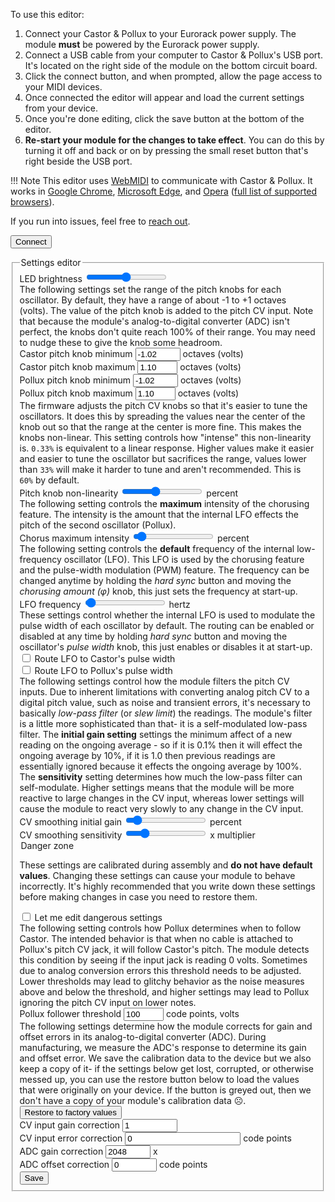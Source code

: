 To use this editor:

1. Connect your Castor & Pollux to your Eurorack power supply. The module **must** be powered by the Eurorack power supply.
1. Connect a USB cable from your computer to Castor & Pollux's USB port. It's located on the right side of the module on the bottom circuit board.
1. Click the connect button, and when prompted, allow the page access to your MIDI devices.
1. Once connected the editor will appear and load the current settings from your device.
1. Once you're done editing, click the save button at the bottom of the editor.
1. **Re-start your module for the changes to take effect**. You can do this by turning it off and back or on by pressing the small reset button that's right beside the USB port.

!!! Note
    This editor uses [WebMIDI](https://www.midi.org/17-the-mma/99-web-midi) to communicate with Castor & Pollux. It works in [Google Chrome](https://www.google.com/chrome/), [Microsoft Edge](https://www.microsoft.com/en-us/edge), and [Opera](https://www.opera.com/) ([full list of supported browsers](https://caniuse.com/midi)).

If you run into issues, feel free to [reach out](mailto:support@winterbloom.com).

<button id="connect" class="btn btn-primary btn-lg">Connect</button><span id="connect_info" class="connect-info"></span>

<div id="firmware_version" class="text-info"></div>

<form id="settings_editor" class="settings-editor hidden">
    <fieldset>
        <legend>Settings editor</legend>
        <div class="form-group">
            <label for="led_brightness">LED brightness</label>
            <input type="range" name="led_brightness" class="form-control" min="0" max="254" value="127" />
        </div>
        <span class="form-message">The following settings set the range of the pitch knobs for each oscillator. By default, they have a range of about -1 to +1 octaves (volts). The value of the pitch knob is added to the pitch CV input. Note that because the module's analog-to-digital converter (ADC) isn't perfect, the knobs don't quite reach 100% of their range. You may need to nudge these to give the knob some headroom.</span>
        <div class="form-group">
            <label for="castor_knob_min">Castor pitch knob minimum</label>
            <input type="number" name="castor_knob_min" class="form-control" value="-1.02" step="0.1" min="-3.3" max="0" />
            <span class="form-unit">octaves (volts)</span>
        </div>
        <div class="form-group">
            <label for="castor_knob_max">Castor pitch knob maximum</label>
            <input type="number" name="castor_knob_max" class="form-control" value="1.10" step="0.1" min="0" max="3.3" />
            <span class="form-unit">octaves (volts)</span>
        </div>
        <div class="form-group">
            <label for="pollux_knob_min">Pollux pitch knob minimum</label>
            <input type="number" name="pollux_knob_min" class="form-control" value="-1.02" step="0.1" min="-3.3" max="0" />
            <span class="form-unit">octaves (volts)</span>
        </div>
        <div class="form-group">
            <label for="pollux_knob_max">Pollux pitch knob maximum</label>
            <input type="number" name="pollux_knob_max" class="form-control" value="1.10" step="0.1" min="0" max="3.0" />
            <span class="form-unit">octaves (volts)</span>
        </div>
        <span class="form-message">
        The firmware adjusts the pitch CV knobs so that it's easier to tune
        the oscillators. It does this by spreading the values near the center
        of the knob out so that the range at the center is more fine. This
        makes the knobs non-linear. This setting controls how "intense"
        this non-linearity is. <code>0.33%</code> is equivalent to a linear
        response. Higher values make it easier and easier to tune the
        oscillator but sacrifices the range, values lower than <code>33%</code> will
        make it harder to tune and aren't recommended. This is <code>60%</code> by
        default.
        </span>
        <div class="form-group">
            <label for="pitch_knob_nonlinearity">Pitch knob non-linearity</label>
            <input type="range" name="pitch_knob_nonlinearity" class="form-control" value="0.6" step="0.01" min="0.33" max="1.0" />
            <span class="form-unit"><span id="pitch_knob_nonlinearity_display_value"></span> percent</span>
        </div>
        <span class="form-message">The following setting controls the <strong>maximum</strong> intensity of the chorusing feature. The intensity is the amount that the internal LFO effects the pitch of the second oscillator (Pollux).</span>
        <div class="form-group">
            <label for="chorus_max_intensity">Chorus maximum intensity</label>
            <input type="range" name="chorus_max_intensity" class="form-control" value="0.05" step="0.01" min="0" max="1.0" />
            <span class="form-unit"><span id="chorus_max_intensity_display_value"></span> percent</span>
        </div>
        <span class="form-message">The following setting controls the <strong>default</strong> frequency of the internal low-frequency oscillator (LFO). This LFO is used by the chorusing feature and the pulse-width modulation (PWM) feature. The frequency can be changed anytime by holding the <em>hard sync</em> button and moving the <em>chorusing amount (φ)</em> knob, this just sets the frequency at start-up.</span>
        <div class="form-group">
            <label for="lfo_frequency">LFO frequency</label>
            <input type="range" name="lfo_frequency" class="form-control" value="0.2" step="0.1" min="0.1" max="5.0" />
            <span class="form-unit"><span id="lfo_frequency_display_value"></span> hertz</span>
        </div>
        <span class="form-message">These settings control whether the internal LFO is used to modulate the pulse width of each oscillator by default. The routing can be enabled or disabled at any time by holding <em>hard sync</em> button and moving the oscillator's <em>pulse width</em> knob, this just enables or disables it at start-up.</span>
        <div class="form-group">
            <label for="castor_lfo_pwm">
            <input type="checkbox" id="castor_lfo_pwm" name="castor_lfo_pwm" value="on" /> Route LFO to Castor's pulse width</label>
        </div>
        <div class="form-group">
            <label for="pollux_lfo_pwm">
            <input type="checkbox" id="pollux_lfo_pwm" name="pollux_lfo_pwm" value="on" /> Route LFO to Pollux's pulse width</label>
        </div>
        <span class="form-message">The following settings control how the module filters the pitch CV inputs. Due to inherent limitations with converting analog pitch CV to a digital pitch value, such as noise and transient errors, it's necessary to basically <em>low-pass filter</em> (or <em>slew limit</em>) the readings. The module's filter is a little more sophisticated than that- it is a self-modulated low-pass filter. The <strong>initial gain setting</strong> settings the minimum affect of a new reading on the ongoing average - so if it is 0.1% then it will effect the ongoing average by 10%, if it is 1.0 then previous readings are essentially ignored because it effects the ongoing average by 100%. The <strong>sensitivity</strong> setting determines how much the low-pass filter can self-modulate. Higher settings means that the module will be more reactive to large changes in the CV input, whereas lower settings will cause the module to react very slowly to any change in the CV input.</span>
        <div class="form-group">
            <label for="smooth_initial_gain">CV smoothing initial gain</label>
            <input type="range" name="smooth_initial_gain" class="form-control" value="0.1" step="0.05" min="0" max="1" />
            <span class="form-unit"><span id="smooth_initial_gain_display_value"></span> percent</span>
        </div>
        <div class="form-group">
            <label for="smooth_sensitivity">CV smoothing sensitivity</label>
            <input type="range" name="smooth_sensitivity" class="form-control" value="20" step="1" min="0" max="100" />
            <span class="form-unit"><span id="smooth_sensitivity_display_value"></span>x multiplier</span>
        </div>
        <!-- Scary settings -->
        <legend>Danger zone</legend>
        <p>These settings are calibrated during assembly and <strong>do not have default values</strong>. Changing these settings can cause your module to behave incorrectly. It's highly recommended that you write down these settings before making changes in case you need to restore them.</p>
        <div class="form-group danger-zone">
            <label for="allow_danger">
            <input type="checkbox" id="allow_danger" /> Let me edit dangerous settings</label>
        </div>
        <div id="danger_zone_form_controls" class="hidden">
        <span class="form-message">The following setting controls how Pollux determines when to follow Castor. The intended behavior is that when no cable is attached to Pollux's pitch CV jack, it will follow Castor's pitch. The module detects this condition by seeing if the input jack is reading 0 volts. Sometimes due to analog conversion errors this threshold needs to be adjusted. Lower thresholds may lead to glitchy behavior as the noise measures above and below the threshold, and higher settings may lead to Pollux ignoring the pitch CV input on lower notes.</span>
        <div class="form-group">
            <label for="pollux_follower_threshold">Pollux follower threshold</label>
            <input type="number" name="pollux_follower_threshold" class="form-control" min="0" max="500" value="100" readonly />
            <span class="form-unit"><span id="pollux_follower_threshold_display_value"></span> code points, <span id="pollux_follower_threshold_display_value_volts"></span> volts</span>
        </div>
        <span class="form-message">The following settings determine how the module corrects for gain and offset errors in its analog-to-digital converter (ADC). During manufacturing, we measure the ADC's response to determine its gain and offset error. We save the calibration data to the device but we also keep a copy of it- if the settings below get lost, corrupted, or otherwise messed up, you can use the restore button below to load the values that were originally on your device. If the button is greyed out, then we don't have a copy of your module's calibration data ☹️.</span>
        <div class="form-group">
            <button type="button" id="restore_adc_calibration" class="btn btn-warning">Restore to factory values</button>
        </div>
        <div class="form-group">
            <label for="cv_gain_error">CV input gain correction</label>
            <input type="number" name="cv_gain_error" class="form-control" value="1" min="0.5" max="2.0" step="0.0001" readonly />
        </div>
        <div class="form-group">
            <label for="cv_offset_error">CV input error correction</label>
            <input type="number" name="cv_offset_error" class="form-control" value="0" readonly />
            <span class="form-unit">code points</span>
        </div>
        <div class="form-group">
            <label for="adc_gain_corr">ADC gain correction</label>
            <input type="number" name="adc_gain_corr" class="form-control" value="2048" min="1024" max="3072" readonly />
            <span class="form-unit"><span id="adc_gain_corr_display_value"></span>x</span>
        </div>
        <div class="form-group">
            <label for="adc_offset_corr">ADC offset correction</label>
            <input type="number" name="adc_offset_corr" class="form-control" value="0" min="-100" max="100" readonly />
            <span class="form-unit"><span id="adc_offset_corr_display_value"></span> code points</span>
        </div>
        </div>
        <div class="form-group">
            <button type="button" id="save_button" class="btn btn-primary btn-lg btn-block">Save</button>
        </div>
    </fieldset>
</form>

<link rel="stylesheet" href="../styles/settings.css" />
<script type="module" src="../scripts/settings.js"></script>
